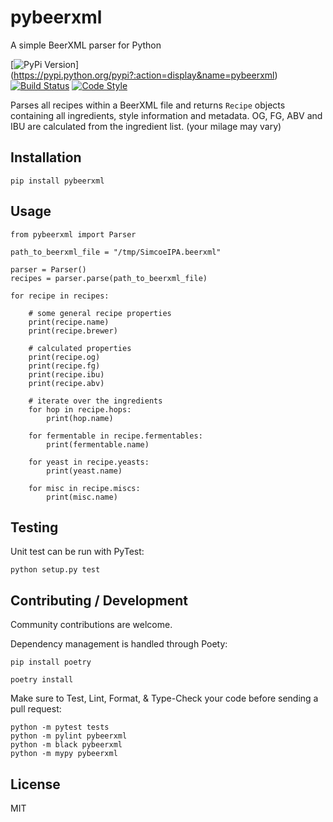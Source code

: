 # pybeerxml

A simple BeerXML parser for Python

[![PyPi Version](https://img.shields.io/pypi/v/pybeerxml.svg?style=flat-square)]
(https://pypi.python.org/pypi?:action=display&name=pybeerxml)
[![Build Status](https://img.shields.io/github/workflow/status/hotzenklotz/pybeerxml/test-and-lint)](https://github.com/hotzenklotz/pybeerxml/actions?query=workflow%3A%22Test+and+branch%3Amaster+)
[![Code Style](https://img.shields.io/badge/code%20style-black-000000.svg)](https://github.com/psf/black)


Parses all recipes within a BeerXML file and returns `Recipe` objects containing all ingredients,
style information and metadata. OG, FG, ABV and IBU are calculated from the ingredient list. (your
milage may vary)

## Installation

```
pip install pybeerxml
```

## Usage

```
from pybeerxml import Parser

path_to_beerxml_file = "/tmp/SimcoeIPA.beerxml"

parser = Parser()
recipes = parser.parse(path_to_beerxml_file)

for recipe in recipes:

    # some general recipe properties
    print(recipe.name)
    print(recipe.brewer)

    # calculated properties
    print(recipe.og)
    print(recipe.fg)
    print(recipe.ibu)
    print(recipe.abv)

    # iterate over the ingredients
    for hop in recipe.hops:
        print(hop.name)

    for fermentable in recipe.fermentables:
        print(fermentable.name)

    for yeast in recipe.yeasts:
        print(yeast.name)
        
    for misc in recipe.miscs:
        print(misc.name)
```

## Testing

Unit test can be run with PyTest:

```
python setup.py test
```

## Contributing / Development
Community contributions are welcome.

Dependency management is handled through Poety:

```
pip install poetry

poetry install
```

Make sure to Test, Lint, Format, & Type-Check your code before sending a pull request:
```
python -m pytest tests
python -m pylint pybeerxml
python -m black pybeerxml
python -m mypy pybeerxml
```

## License

MIT
